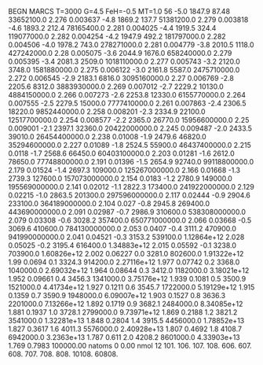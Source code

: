 BEGN
MARCS T=3000 G=4.5 FeH=-0.5 MT=1.0
                  56
-5.0 1847.9 87.48 33652100.0 2.276 0.003637 
-4.8 1869.2 137.7 51381200.0 2.279 0.003818 
-4.6 1893.2 212.4 78165400.0 2.281 0.004025 
-4.4 1919.5 324.4 119077000.0 2.282 0.004254 
-4.2 1947.9 492.2 181797000.0 2.282 0.004506 
-4.0 1978.2 743.0 278271000.0 2.281 0.004779 
-3.8 2010.5 1118.0 427242000.0 2.28 0.005075 
-3.6 2044.9 1676.0 658240000.0 2.279 0.005395 
-3.4 2081.3 2509.0 1018110000.0 2.277 0.005743 
-3.2 2120.0 3748.0 1581880000.0 2.275 0.006122 
-3.0 2161.8 5587.0 2475710000.0 2.272 0.006545 
-2.9 2183.1 6816.0 3095160000.0 2.27 0.006769 
-2.8 2205.6 8312.0 3883930000.0 2.269 0.007012 
-2.7 2229.2 10130.0 4884150000.0 2.266 0.007273 
-2.6 2253.8 12330.0 6155770000.0 2.264 0.007555 
-2.5 2279.5 15000.0 7777410000.0 2.261 0.007863 
-2.4 2306.5 18220.0 9852440000.0 2.258 0.008201 
-2.3 2334.9 22100.0 12517700000.0 2.254 0.008577 
-2.2 2365.0 26770.0 15956600000.0 2.25 0.009001 
-2.1 2397.1 32360.0 20422000000.0 2.245 0.009487 
-2.0 2433.5 39010.0 26454400000.0 2.238 0.01008 
-1.9 2479.6 46820.0 35294600000.0 2.227 0.01089 
-1.8 2524.5 55900.0 46437400000.0 2.215 0.0118 
-1.7 2568.6 66450.0 60403100000.0 2.203 0.01281 
-1.6 2612.0 78650.0 77748800000.0 2.191 0.01396 
-1.5 2654.9 92740.0 99118800000.0 2.179 0.01524 
-1.4 2697.3 109000.0 125267000000.0 2.166 0.01668 
-1.3 2739.3 127600.0 157073000000.0 2.154 0.0183 
-1.2 2780.9 149000.0 195569000000.0 2.141 0.02012 
-1.1 2822.3 173400.0 241922000000.0 2.129 0.02215 
-1.0 2863.5 201300.0 297596000000.0 2.117 0.02444 
-0.9 2904.6 233100.0 364189000000.0 2.104 0.027 
-0.8 2945.8 269400.0 443690000000.0 2.091 0.02987 
-0.7 2986.9 310600.0 538308000000.0 2.079 0.03308 
-0.6 3028.2 357400.0 650771000000.0 2.066 0.03668 
-0.5 3069.6 410600.0 784130000000.0 2.053 0.0407 
-0.4 3111.2 470900.0 941990000000.0 2.041 0.04521 
-0.3 3153.2 539100.0 1.12864e+12 2.028 0.05025 
-0.2 3195.4 616400.0 1.34883e+12 2.015 0.05592 
-0.1 3238.0 703900.0 1.60826e+12 2.002 0.06227 
0.0 3281.0 802600.0 1.91322e+12 1.99 0.0694 
0.1 3324.3 914200.0 2.27116e+12 1.977 0.07742 
0.2 3368.0 1040000.0 2.69032e+12 1.964 0.08644 
0.3 3412.0 1182000.0 3.18021e+12 1.952 0.09661 
0.4 3456.3 1341000.0 3.75176e+12 1.939 0.1081 
0.5 3500.9 1521000.0 4.41734e+12 1.927 0.1211 
0.6 3545.7 1722000.0 5.19129e+12 1.915 0.1359 
0.7 3590.9 1948000.0 6.09007e+12 1.903 0.1527 
0.8 3636.3 2201000.0 7.13266e+12 1.892 0.1719 
0.9 3682.1 2484000.0 8.34085e+12 1.881 0.1937 
1.0 3728.1 2799000.0 9.73971e+12 1.869 0.2188 
1.2 3821.2 3541000.0 1.32281e+13 1.848 0.2804 
1.4 3915.5 4456000.0 1.78852e+13 1.827 0.3617 
1.6 4011.3 5576000.0 2.40928e+13 1.807 0.4692 
1.8 4108.7 6942000.0 3.2363e+13 1.787 0.611 
2.0 4208.2 8601000.0 4.33903e+13 1.769 0.7983 
100000.00
natoms              0      0.00
nmol          12
          101.         106.       107.      108.         606.        607.        608.
          707.         708.       808.    10108.       60808.

